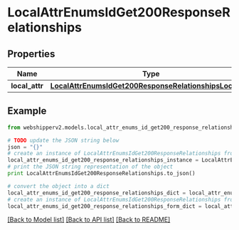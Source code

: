 # LocalAttrEnumsIdGet200ResponseRelationships


## Properties
Name | Type | Description | Notes
------------ | ------------- | ------------- | -------------
**local_attr** | [**LocalAttrEnumsIdGet200ResponseRelationshipsLocalAttr**](LocalAttrEnumsIdGet200ResponseRelationshipsLocalAttr.md) |  | [optional] 

## Example

```python
from webshipperv2.models.local_attr_enums_id_get200_response_relationships import LocalAttrEnumsIdGet200ResponseRelationships

# TODO update the JSON string below
json = "{}"
# create an instance of LocalAttrEnumsIdGet200ResponseRelationships from a JSON string
local_attr_enums_id_get200_response_relationships_instance = LocalAttrEnumsIdGet200ResponseRelationships.from_json(json)
# print the JSON string representation of the object
print LocalAttrEnumsIdGet200ResponseRelationships.to_json()

# convert the object into a dict
local_attr_enums_id_get200_response_relationships_dict = local_attr_enums_id_get200_response_relationships_instance.to_dict()
# create an instance of LocalAttrEnumsIdGet200ResponseRelationships from a dict
local_attr_enums_id_get200_response_relationships_form_dict = local_attr_enums_id_get200_response_relationships.from_dict(local_attr_enums_id_get200_response_relationships_dict)
```
[[Back to Model list]](../README.md#documentation-for-models) [[Back to API list]](../README.md#documentation-for-api-endpoints) [[Back to README]](../README.md)


